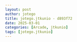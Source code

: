 ```yaml
---
layout: post
author: jotego
title: jotego.jtkunio - d893f72
date: 2025-03-01
categories: [Arcade, jtkunio]
tags: [jotego.jtkunio]
---
```


